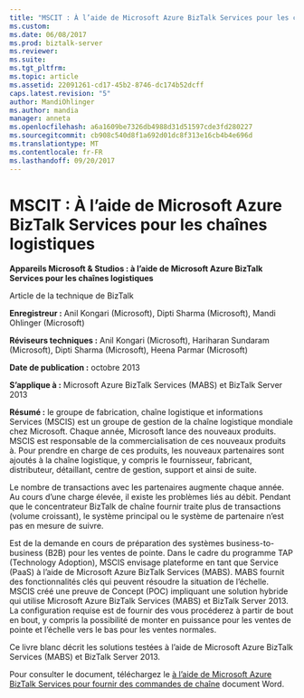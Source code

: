 ```yaml
---
title: "MSCIT : À l’aide de Microsoft Azure BizTalk Services pour les chaînes logistiques | Documents Microsoft"
ms.custom: 
ms.date: 06/08/2017
ms.prod: biztalk-server
ms.reviewer: 
ms.suite: 
ms.tgt_pltfrm: 
ms.topic: article
ms.assetid: 22091261-cd17-45b2-8746-dc174b52dcff
caps.latest.revision: "5"
author: MandiOhlinger
ms.author: mandia
manager: anneta
ms.openlocfilehash: a6a1609be7326db4988d31d51597cde3fd280227
ms.sourcegitcommit: cb908c540d8f1a692d01dc8f313e16cb4b4e696d
ms.translationtype: MT
ms.contentlocale: fr-FR
ms.lasthandoff: 09/20/2017
---
```

# <a name="mscit-using-microsoft-azure-biztalk-services-for-supply-chain-orders"></a>MSCIT : À l’aide de Microsoft Azure BizTalk Services pour les chaînes logistiques
**Appareils Microsoft & Studios : à l’aide de Microsoft Azure BizTalk Services pour les chaînes logistiques**  
  
 Article de la technique de BizTalk  
  
 **Enregistreur :** Anil Kongari (Microsoft), Dipti Sharma (Microsoft), Mandi Ohlinger (Microsoft)  
  
 **Réviseurs techniques :** Anil Kongari (Microsoft), Hariharan Sundaram (Microsoft), Dipti Sharma (Microsoft), Heena Parmar (Microsoft)  
  
 **Date de publication :** octobre 2013  
  
 **S’applique à :** Microsoft Azure BizTalk Services (MABS) et BizTalk Server 2013  
  
 **Résumé :** le groupe de fabrication, chaîne logistique et informations Services (MSCIS) est un groupe de gestion de la chaîne logistique mondiale chez Microsoft. Chaque année, Microsoft lance des nouveaux produits. MSCIS est responsable de la commercialisation de ces nouveaux produits à. Pour prendre en charge de ces produits, les nouveaux partenaires sont ajoutés à la chaîne logistique, y compris le fournisseur, fabricant, distributeur, détaillant, centre de gestion, support et ainsi de suite.  
  
 Le nombre de transactions avec les partenaires augmente chaque année. Au cours d’une charge élevée, il existe les problèmes liés au débit. Pendant que le concentrateur BizTalk de chaîne fournir traite plus de transactions (volume croissant), le système principal ou le système de partenaire n’est pas en mesure de suivre.  
  
 Est de la demande en cours de préparation des systèmes business-to-business (B2B) pour les ventes de pointe. Dans le cadre du programme TAP (Technology Adoption), MSCIS envisage plateforme en tant que Service (PaaS) à l’aide de Microsoft Azure BizTalk Services (MABS). MABS fournit des fonctionnalités clés qui peuvent résoudre la situation de l’échelle. MSCIS créé une preuve de Concept (POC) impliquant une solution hybride qui utilise Microsoft Azure BizTalk Services (MABS) et BizTalk Server 2013. La configuration requise est de fournir des vous procéderez à partir de bout en bout, y compris la possibilité de monter en puissance pour les ventes de pointe et l’échelle vers le bas pour les ventes normales.  
  
 Ce livre blanc décrit les solutions testées à l’aide de Microsoft Azure BizTalk Services (MABS) et BizTalk Server 2013.  
  
 Pour consulter le document, téléchargez le [à l’aide de Microsoft Azure BizTalk Services pour fournir des commandes de chaîne](http://download.microsoft.com/download/6/D/E/6DEE8EE9-0F26-4991-8FE5-B0E5239C0980/Using%20Windows%20Azure%20BizTalk%20Services%20for%20Supply%20Chain%20Orders.docx) document Word.
